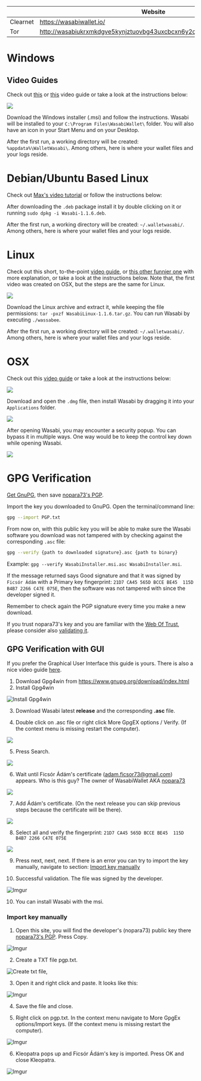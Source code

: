 |          | Website                                                                |
|----------|------------------------------------------------------------------------|
| Clearnet | https://wasabiwallet.io/                                               |
| Tor      | http://wasabiukrxmkdgve5kynjztuovbg43uxcbcxn6y2okcrsg7gb6jdmbad.onion/ |

# Windows

## Video Guides

Check out [this](https://www.youtube.com/watch?v=tkaaC8yET1o) or [this](https://www.youtube.com/watch?v=D8U53PFEsVk) video guide or take a look at the instructions below:

![](https://imgur.com/K2J1WWG.png)

Download the Windows installer (.msi) and follow the instructions.
Wasabi will be installed to your `C:\Program Files\WasabiWallet\` folder. You will also have an icon in your Start Menu and on your Desktop.  

After the first run, a working directory will be created: `%appdata%\WalletWasabi\`. Among others, here is where your wallet files and your logs reside.

# Debian/Ubuntu Based Linux

Check out [Max's video tutorial](https://www.youtube.com/watch?v=DUc9A76rwX4) or follow the instructions below:

After downloading the `.deb` package install it by double clicking on it or running `sudo dpkg -i Wasabi-1.1.6.deb`.

After the first run, a working directory will be created: `~/.walletwasabi/`. Among others, here is where your wallet files and your logs reside.

# Linux

Check out this short, to-the-point [video guide](https://www.youtube.com/watch?v=qFbv_b-bju4), or [this other funnier one](https://www.youtube.com/watch?time_continue=4&v=zPKpC9cRcZo) with more explanation, or take a look at the instructions below. Note that, the first video was created on OSX, but the steps are the same for Linux.

![](https://imgur.com/wsJ66Qt.png)

Download the Linux archive and extract it, while keeping the file permissions: `tar -pxzf WasabiLinux-1.1.6.tar.gz`.
You can run Wasabi by executing `./wassabee`.

After the first run, a working directory will be created: `~/.walletwasabi/`. Among others, here is where your wallet files and your logs reside.

# OSX

Check out this [video guide](https://www.youtube.com/watch?v=_Zmc54XYzBA) or take a look at the instructions below:

![](https://imgur.com/k0cEYjz.png)

Download and open the `.dmg` file, then install Wasabi by dragging it into your `Applications` folder.

![](https://i.imgur.com/7UEZ8wI.png)

After opening Wasabi, you may encounter a security popup. You can bypass it in multiple ways. One way would be to keep the control key down while opening Wasabi.

![](https://imgur.com/dy1zfJG.png)

# GPG Verification

[Get GnuPG](https://www.gnupg.org/download/index.html), then save [nopara73's PGP](https://github.com/zkSNACKs/WalletWasabi/blob/master/PGP.txt).

Import the key you downloaded to GnuPG. Open the terminal/command line:

```sh
gpg --import PGP.txt
```

From now on, with this public key you will be able to make sure the Wasabi software you download was not tampered with by checking against the corresponding `.asc` file:

```sh
gpg --verify {path to downloaded signature}.asc {path to binary}
```

Example: `gpg --verify WasabiInstaller.msi.asc WasabiInstaller.msi`.
 
If the message returned says Good signature and that it was signed by `Ficsór Ádám` with a Primary key fingerprint: `21D7 CA45 565D BCCE BE45  115D B4B7 2266 C47E 075E`, then the software was not tampered with since the developer signed it.
 
Remember to check again the PGP signature every time you make a new download.

If you trust nopara73's key and you are familiar with the [Web Of Trust](https://security.stackexchange.com/questions/147447/gpg-why-is-my-trusted-key-not-certified-with-a-trusted-signature), please consider also [validating it](https://www.gnupg.org/gph/en/manual/x334.html).

## GPG Verification with GUI

If you prefer the Graphical User Interface this guide is yours. There is also a nice video guide [here](https://youtu.be/D8U53PFEsVk?t=45). 

1. Download Gpg4win from https://www.gnupg.org/download/index.html
2. Install Gpg4win 

![Install Gpg4win](https://i.imgur.com/YKDdw1k.png)

3. Download Wasabi latest __release__ and the corresponding __.asc__ file.

4. Double click on .asc file or right click More GpgEX options / Verify. (If the context menu is missing restart the computer).

![](https://i.imgur.com/fJME8Yh.png)

5. Press Search.

![](https://i.imgur.com/cj00rev.png)

6. Wait until Ficsór Ádám's certificate (adam.ficsor73@gmail.com) appears. Who is this guy? The owner of WasabiWallet AKA [nopara73]( https://github.com/nopara73)

![](https://i.imgur.com/B3WZn1n.png)

7. Add Ádám's certificate. (On the next release you can skip previous steps because the certificate will be there).

![](https://i.imgur.com/9zGpuI6.png)

8. Select all and verify the fingerprint: `21D7 CA45 565D BCCE BE45  115D B4B7 2266 C47E 075E`

![](https://i.imgur.com/PfdbegY.png)

9. Press next, next, next. If there is an error you can try to import the key manually, navigate to section: [Import key manually](https://github.com/molnard/WalletWasabi/blob/patch-3/WalletWasabi.Documentation/Guides/InstallInstructions.md#import-key-manually)

9. Successful validation. The file was signed by the developer.

![Imgur](https://i.imgur.com/7e0O9dQ.png)

10. You can install Wasabi with the msi.

### Import key manually

1. Open this site, you will find the developer's (nopara73) public key there [nopara73's PGP](https://github.com/zkSNACKs/WalletWasabi/blob/master/PGP.txt). Press Copy.

![Imgur](https://i.imgur.com/zLVqhOu.png)

2. Create a TXT file pgp.txt.

![Create txt file](https://i.imgur.com/F8LMu6W.png), 

3. Open it and right click and paste. It looks like this:

![Imgur](https://i.imgur.com/82XiHce.png)

4. Save the file and close.

5. Right click on pgp.txt. In the context menu navigate to More GpgEx options/Import keys. (If the context menu is missing restart the computer).

![Imgur](https://i.imgur.com/qmuF3Hx.png)

6. Kleopatra pops up and Ficsór Ádám's key is imported. Press OK and close Kleopatra.

![Imgur](https://i.imgur.com/EICwNWq.png)

